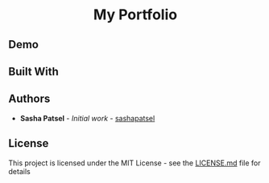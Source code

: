<h1 align="center">My Portfolio</h1>




## Demo
       

## Built With



## Authors

* **Sasha Patsel** - *Initial work* - [sashapatsel](https://github.com/SashaPatsel)

## License

This project is licensed under the MIT License - see the [LICENSE.md](LICENSE.md) file for details


